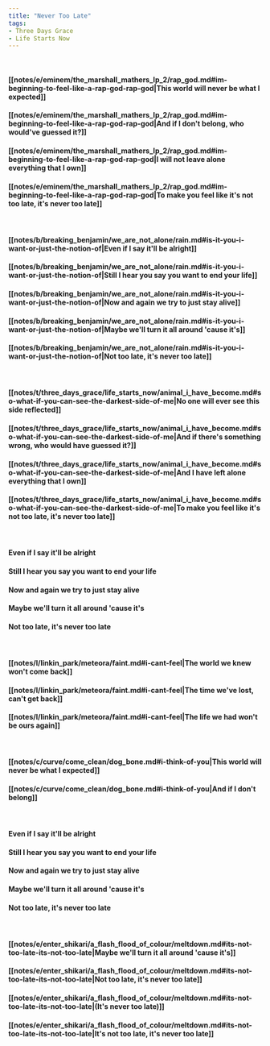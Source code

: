 ```yaml
---
title: "Never Too Late"
tags:
- Three Days Grace
- Life Starts Now
---
```

&nbsp;
#### [[notes/e/eminem/the_marshall_mathers_lp_2/rap_god.md#im-beginning-to-feel-like-a-rap-god-rap-god|This world will never be what I expected]]
#### [[notes/e/eminem/the_marshall_mathers_lp_2/rap_god.md#im-beginning-to-feel-like-a-rap-god-rap-god|And if I don't belong, who would've guessed it?]]
#### [[notes/e/eminem/the_marshall_mathers_lp_2/rap_god.md#im-beginning-to-feel-like-a-rap-god-rap-god|I will not leave alone everything that I own]]
#### [[notes/e/eminem/the_marshall_mathers_lp_2/rap_god.md#im-beginning-to-feel-like-a-rap-god-rap-god|To make you feel like it's not too late, it's never too late]]
&nbsp;
#### [[notes/b/breaking_benjamin/we_are_not_alone/rain.md#is-it-you-i-want-or-just-the-notion-of|Even if I say it'll be alright]]
#### [[notes/b/breaking_benjamin/we_are_not_alone/rain.md#is-it-you-i-want-or-just-the-notion-of|Still I hear you say you want to end your life]]
#### [[notes/b/breaking_benjamin/we_are_not_alone/rain.md#is-it-you-i-want-or-just-the-notion-of|Now and again we try to just stay alive]]
#### [[notes/b/breaking_benjamin/we_are_not_alone/rain.md#is-it-you-i-want-or-just-the-notion-of|Maybe we'll turn it all around 'cause it's]]
#### [[notes/b/breaking_benjamin/we_are_not_alone/rain.md#is-it-you-i-want-or-just-the-notion-of|Not too late, it's never too late]]
&nbsp;
#### [[notes/t/three_days_grace/life_starts_now/animal_i_have_become.md#so-what-if-you-can-see-the-darkest-side-of-me|No one will ever see this side reflected]]
#### [[notes/t/three_days_grace/life_starts_now/animal_i_have_become.md#so-what-if-you-can-see-the-darkest-side-of-me|And if there's something wrong, who would have guessed it?]]
#### [[notes/t/three_days_grace/life_starts_now/animal_i_have_become.md#so-what-if-you-can-see-the-darkest-side-of-me|And I have left alone everything that I own]]
#### [[notes/t/three_days_grace/life_starts_now/animal_i_have_become.md#so-what-if-you-can-see-the-darkest-side-of-me|To make you feel like it's not too late, it's never too late]]
&nbsp;
#### Even if I say it'll be alright
#### Still I hear you say you want to end your life
#### Now and again we try to just stay alive
#### Maybe we'll turn it all around 'cause it's
#### Not too late, it's never too late
&nbsp;
#### [[notes/l/linkin_park/meteora/faint.md#i-cant-feel|The world we knew won't come back]]
#### [[notes/l/linkin_park/meteora/faint.md#i-cant-feel|The time we've lost, can't get back]]
#### [[notes/l/linkin_park/meteora/faint.md#i-cant-feel|The life we had won't be ours again]]
&nbsp;
#### [[notes/c/curve/come_clean/dog_bone.md#i-think-of-you|This world will never be what I expected]]
#### [[notes/c/curve/come_clean/dog_bone.md#i-think-of-you|And if I don't belong]]
&nbsp;
#### Even if I say it'll be alright
#### Still I hear you say you want to end your life
#### Now and again we try to just stay alive
#### Maybe we'll turn it all around 'cause it's
#### Not too late, it's never too late
&nbsp;
#### [[notes/e/enter_shikari/a_flash_flood_of_colour/meltdown.md#its-not-too-late-its-not-too-late|Maybe we'll turn it all around 'cause it's]]
#### [[notes/e/enter_shikari/a_flash_flood_of_colour/meltdown.md#its-not-too-late-its-not-too-late|Not too late, it's never too late]]
#### [[notes/e/enter_shikari/a_flash_flood_of_colour/meltdown.md#its-not-too-late-its-not-too-late|(It's never too late)]]
#### [[notes/e/enter_shikari/a_flash_flood_of_colour/meltdown.md#its-not-too-late-its-not-too-late|It's not too late, it's never too late]]
